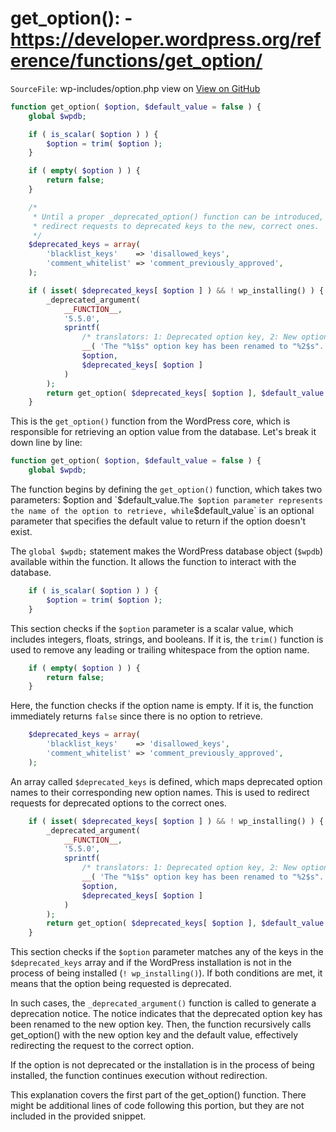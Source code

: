 # get_option(): - https://developer.wordpress.org/reference/functions/get_option/

`SourceFile`: wp-includes/option.php view on [View on GitHub](<[url](https://github.com/WordPress/wordpress-develop/blob/6.2/src/wp-includes/option.php#L78-L254)>)

```php
function get_option( $option, $default_value = false ) {
	global $wpdb;

	if ( is_scalar( $option ) ) {
		$option = trim( $option );
	}

	if ( empty( $option ) ) {
		return false;
	}

	/*
	 * Until a proper _deprecated_option() function can be introduced,
	 * redirect requests to deprecated keys to the new, correct ones.
	 */
	$deprecated_keys = array(
		'blacklist_keys'    => 'disallowed_keys',
		'comment_whitelist' => 'comment_previously_approved',
	);

	if ( isset( $deprecated_keys[ $option ] ) && ! wp_installing() ) {
		_deprecated_argument(
			__FUNCTION__,
			'5.5.0',
			sprintf(
				/* translators: 1: Deprecated option key, 2: New option key. */
				__( 'The "%1$s" option key has been renamed to "%2$s".' ),
				$option,
				$deprecated_keys[ $option ]
			)
		);
		return get_option( $deprecated_keys[ $option ], $default_value );
	}
```

This is the `get_option()` function from the WordPress core, which is responsible for retrieving an option value from the database. Let's break it down line by line:

```php
function get_option( $option, $default_value = false ) {
	global $wpdb;
```

The function begins by defining the `get_option()` function, which takes two parameters: $option and `$default_value.`The $option parameter represents the name of the option to retrieve, while`$default_value` is an optional parameter that specifies the default value to return if the option doesn't exist.

The `global $wpdb;` statement makes the WordPress database object (`$wpdb`) available within the function. It allows the function to interact with the database.

```php
	if ( is_scalar( $option ) ) {
		$option = trim( $option );
	}
```

This section checks if the `$option` parameter is a scalar value, which includes integers, floats, strings, and booleans. If it is, the `trim()` function is used to remove any leading or trailing whitespace from the option name.

```php
	if ( empty( $option ) ) {
		return false;
	}
```

Here, the function checks if the option name is empty. If it is, the function immediately returns `false` since there is no option to retrieve.

```php
	$deprecated_keys = array(
		'blacklist_keys'    => 'disallowed_keys',
		'comment_whitelist' => 'comment_previously_approved',
	);
```

An array called `$deprecated_keys` is defined, which maps deprecated option names to their corresponding new option names. This is used to redirect requests for deprecated options to the correct ones.

```php
	if ( isset( $deprecated_keys[ $option ] ) && ! wp_installing() ) {
		_deprecated_argument(
			__FUNCTION__,
			'5.5.0',
			sprintf(
				/* translators: 1: Deprecated option key, 2: New option key. */
				__( 'The "%1$s" option key has been renamed to "%2$s".' ),
				$option,
				$deprecated_keys[ $option ]
			)
		);
		return get_option( $deprecated_keys[ $option ], $default_value );
	}
```

This section checks if the `$option` parameter matches any of the keys in the `$deprecated_keys` array and if the WordPress installation is not in the process of being installed (`! wp_installing()`). If both conditions are met, it means that the option being requested is deprecated.

In such cases, the `_deprecated_argument()` function is called to generate a deprecation notice. The notice indicates that the deprecated option key has been renamed to the new option key. Then, the function recursively calls get_option() with the new option key and the default value, effectively redirecting the request to the correct option.

If the option is not deprecated or the installation is in the process of being installed, the function continues execution without redirection.

This explanation covers the first part of the get_option() function. There might be additional lines of code following this portion, but they are not included in the provided snippet.
